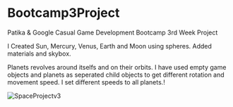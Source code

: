 # Bootcamp3Project
Patika &amp; Google Casual Game Development Bootcamp 3rd Week Project

I Created Sun, Mercury, Venus, Earth and Moon using spheres.  Added materials and skybox. 

Planets revolves around itselfs and on their orbits. I have used empty game objects and planets as seperated child objects to get different rotation and movement speed. I set different speeds to all planets.!


![SpaceProjectv3](https://user-images.githubusercontent.com/104275944/176778298-9ba41cd2-ee4c-48a1-bec5-bd7e972e8be0.gif)
